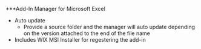 ***Add-In Manager for Microsoft Excel

- Auto update
  - Provide a source folder and the manager will auto update depending on the version attached to the end of the file name
- Includes WIX MSI Installer for regestering the add-in
